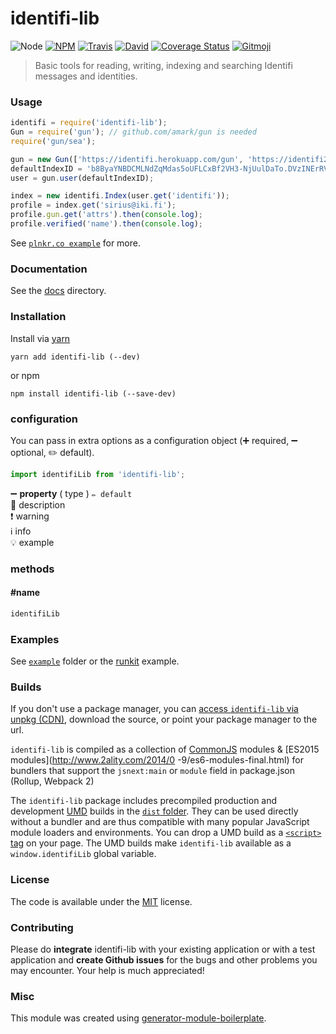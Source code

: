 # identifi-lib

![Node](https://img.shields.io/node/v/identifi-lib.svg?style=flat-square)
[![NPM](https://img.shields.io/npm/v/identifi-lib.svg?style=flat-square)](https://www.npmjs.com/package/identifi-lib)
[![Travis](https://img.shields.io/travis/identifi/identifi-lib/master.svg?style=flat-square)](https://travis-ci.org/identifi/identifi-lib)
[![David](https://img.shields.io/david/identifi/identifi-lib.svg?style=flat-square)](https://david-dm.org/identifi/identifi-lib)
[![Coverage Status](https://img.shields.io/coveralls/identifi/identifi-lib.svg?style=flat-square)](https://coveralls.io/github/identifi/identifi-lib)
[![Gitmoji](https://img.shields.io/badge/gitmoji-%20😜%20😍-FFDD67.svg?style=flat-square)](https://gitmoji.carloscuesta.me/)

> Basic tools for reading, writing, indexing and searching Identifi messages and identities.

### Usage

```js
identifi = require('identifi-lib');
Gun = require('gun'); // github.com/amark/gun is needed
require('gun/sea');

gun = new Gun(['https://identifi.herokuapp.com/gun', 'https://identifi2.herokuapp.com/gun']);
defaultIndexID = 'b8ByaYNBDCMLNdZqMdas5oUFLCxBf2VH3-NjUulDaTo.DVzINErRVs6m5tyjAux6fcNfndadcgZVN5hLSwYTCLc';
user = gun.user(defaultIndexID);

index = new identifi.Index(user.get('identifi'));
profile = index.get('sirius@iki.fi');
profile.gun.get('attrs').then(console.log);
profile.verified('name').then(console.log);

```

See [`plnkr.co example`](http://plnkr.co/edit/jA6oPo?p=preview) for more.


### Documentation

See the [docs](https://rawgit.com/identifi/identifi-lib/master/docs/index.html) directory.

### Installation

Install via [yarn](https://github.com/yarnpkg/yarn)

	yarn add identifi-lib (--dev)

or npm

	npm install identifi-lib (--save-dev)


### configuration

You can pass in extra options as a configuration object (➕ required, ➖ optional, ✏️ default).

```js
import identifiLib from 'identifi-lib';

```

➖ **property** ( type ) ` ✏️ default `
<br/> 📝 description
<br/> ❗️ warning
<br/> ℹ️ info
<br/> 💡 example

### methods

#### #name

```js
identifiLib

```

### Examples

See [`example`](example/script.js) folder or the [runkit](https://runkit.com/identifi/identifi-lib) example.

### Builds

If you don't use a package manager, you can [access `identifi-lib` via unpkg (CDN)](https://unpkg.com/identifi-lib/), download the source, or point your package manager to the url.

`identifi-lib` is compiled as a collection of [CommonJS](http://webpack.github.io/docs/commonjs.html) modules & [ES2015 modules](http://www.2ality.com/2014/0
  -9/es6-modules-final.html) for bundlers that support the `jsnext:main` or `module` field in package.json (Rollup, Webpack 2)

The `identifi-lib` package includes precompiled production and development [UMD](https://github.com/umdjs/umd) builds in the [`dist` folder](https://unpkg.com/identifi-lib/dist/). They can be used directly without a bundler and are thus compatible with many popular JavaScript module loaders and environments. You can drop a UMD build as a [`<script>` tag](https://unpkg.com/identifi-lib) on your page. The UMD builds make `identifi-lib` available as a `window.identifiLib` global variable.

### License

The code is available under the [MIT](LICENSE) license.

### Contributing

Please do **integrate** identifi-lib with your existing application or with a test application and **create Github issues** for the bugs and other problems you may encounter. Your help is much appreciated!

### Misc

This module was created using [generator-module-boilerplate](https://github.com/duivvv/generator-module-boilerplate).
